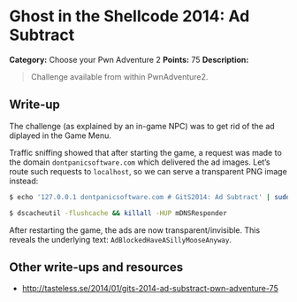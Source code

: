 # Ghost in the Shellcode 2014: Ad Subtract

**Category:** Choose your Pwn Adventure 2
**Points:** 75
**Description:**

> Challenge available from within PwnAdventure2.

## Write-up

The challenge (as explained by an in-game NPC) was to get rid of the ad diplayed in the Game Menu.

Traffic sniffing showed that after starting the game, a request was made to the domain `dontpanicsoftware.com` which delivered the ad images. Let’s route such requests to `localhost`, so we can serve a transparent PNG image instead:

```bash
$ echo '127.0.0.1 dontpanicsoftware.com # GitS2014: Ad Subtract' | sudo tee -a /etc/hosts

$ dscacheutil -flushcache && killall -HUP mDNSResponder
```

After restarting the game, the ads are now transparent/invisible. This reveals the underlying text: `AdBlockedHaveASillyMooseAnyway`.

## Other write-ups and resources

* <http://tasteless.se/2014/01/gits-2014-ad-substract-pwn-adventure-75>
